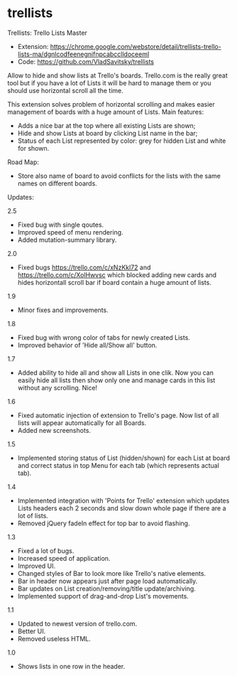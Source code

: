 trellists
=========

Trellists: Trello Lists Master


* Extension: https://chrome.google.com/webstore/detail/trellists-trello-lists-ma/dgnlcodfeenegnifnpcabcclldoceeml
* Code: https://github.com/VladSavitsky/trellists



Allow to hide and show lists at Trello's boards.
Trello.com is the really great tool but if you have a lot of Lists it will be hard to manage them or you should use horizontal scroll all the time.

This extension solves problem of horizontal scrolling and makes easier management of boards with a huge amount of Lists. Main features:
* Adds a nice bar at the top where all existing Lists are shown;
* Hide and show Lists at board by clicking List name in the bar;
* Status of each List represented by color: grey for hidden List and white for shown.

Road Map:
* Store also name of board to avoid conflicts for the lists with the same names on different boards.



Updates:

2.5
* Fixed bug with single qoutes.
* Improved speed of menu rendering.
* Added mutation-summary library.


2.0
* Fixed bugs https://trello.com/c/xNzKkl72 and https://trello.com/c/XolHwvsc which blocked adding new cards and hides horizontall scroll bar if board contain a huge amount of lists.

1.9
* Minor fixes and improvements.

1.8
* Fixed bug with wrong color of tabs for newly created Lists.
* Improved behavior of 'Hide all/Show all' button.

1.7
* Added ability to hide all and show all Lists in one clik. Now you can easily hide all lists then show only one and manage cards in this list without any scrolling. Nice!

1.6
* Fixed automatic injection of extension to Trello's page. Now list of all lists will appear automatically for all Boards.
* Added new screenshots.

1.5
* Implemented storing status of List (hidden/shown) for each List at board and correct status in top Menu for each tab (which represents actual tab).

1.4
* Implemented integration with 'Points for Trello' extension which updates Lists headers each 2 seconds and slow down whole page if there are a lot of lists.
* Removed jQuery fadeIn effect for top bar to avoid flashing.

1.3
* Fixed a lot of bugs.
* Increased speed of application.
* Improved UI.
* Changed styles of Bar to look more like Trello's native elements.
* Bar in header now appears just after page load automatically.
* Bar updates on List creation/removing/title update/archiving.
* Implemented support of drag-and-drop List's movements.



1.1
* Updated to newest version of trello.com.
* Better UI.
* Removed useless HTML.

1.0
* Shows lists in one row in the header.
